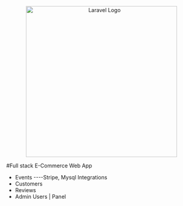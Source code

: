 <p align="center"><a href="https://laravel.com" target="_blank"><img src="https://github.com/anatolieursu/e_commerce/assets/104382017/f1f8d023-e66f-441d-87ed-eca2d1476fe3" width="400" alt="Laravel Logo"></a></p>

#Full stack E-Commerce Web App
- Events
----Stripe, Mysql Integrations
- Customers
- Reviews
- Admin Users | Panel
